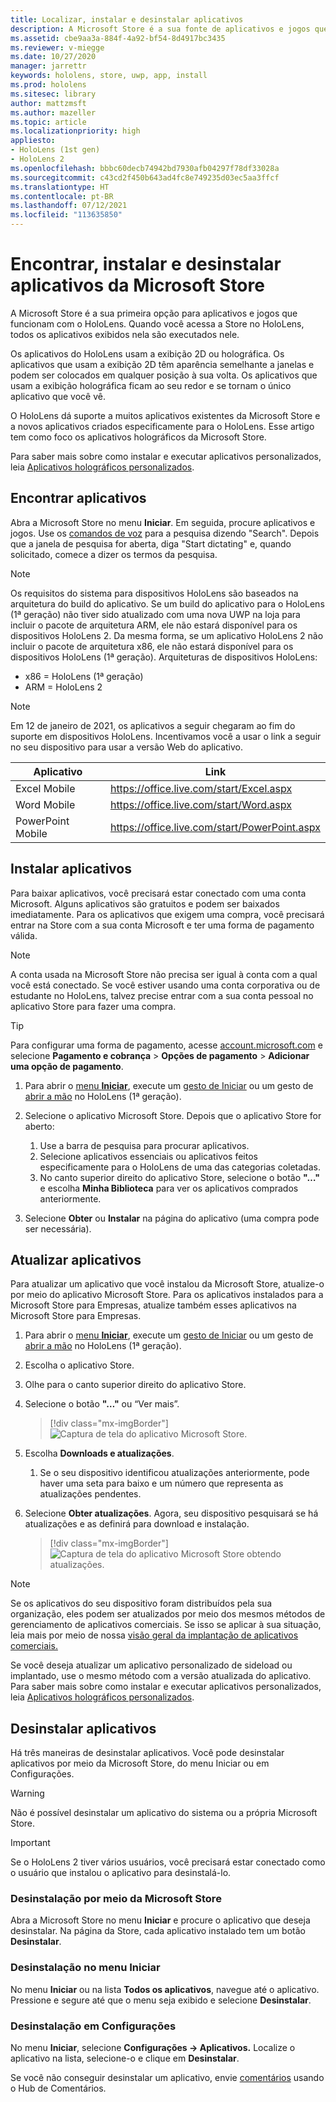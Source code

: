 ```yaml
---
title: Localizar, instalar e desinstalar aplicativos
description: A Microsoft Store é a sua fonte de aplicativos e jogos que funcionam com o HoloLens.  Saiba mais sobre como encontrar, instalar e desinstalar aplicativos holográficos.
ms.assetid: cbe9aa3a-884f-4a92-bf54-8d4917bc3435
ms.reviewer: v-miegge
ms.date: 10/27/2020
manager: jarrettr
keywords: hololens, store, uwp, app, install
ms.prod: hololens
ms.sitesec: library
author: mattzmsft
ms.author: mazeller
ms.topic: article
ms.localizationpriority: high
appliesto:
- HoloLens (1st gen)
- HoloLens 2
ms.openlocfilehash: bbbc60decb74942bd7930afb04297f78df33028a
ms.sourcegitcommit: c43cd2f450b643ad4fc8e749235d03ec5aa3ffcf
ms.translationtype: HT
ms.contentlocale: pt-BR
ms.lasthandoff: 07/12/2021
ms.locfileid: "113635850"
---
```

# <a name="find-install-and-uninstall-applications-from-the-microsoft-store"></a>Encontrar, instalar e desinstalar aplicativos da Microsoft Store

A Microsoft Store é a sua primeira opção para aplicativos e jogos que funcionam com o HoloLens. Quando você acessa a Store no HoloLens, todos os aplicativos exibidos nela são executados nele.

Os aplicativos do HoloLens usam a exibição 2D ou holográfica. Os aplicativos que usam a exibição 2D têm aparência semelhante a janelas e podem ser colocados em qualquer posição à sua volta. Os aplicativos que usam a exibição holográfica ficam ao seu redor e se tornam o único aplicativo que você vê.

O HoloLens dá suporte a muitos aplicativos existentes da Microsoft Store e a novos aplicativos criados especificamente para o HoloLens.  Esse artigo tem como foco os aplicativos holográficos da Microsoft Store.

Para saber mais sobre como instalar e executar aplicativos personalizados, leia [Aplicativos holográficos personalizados](holographic-custom-apps.md).

## <a name="find-apps"></a>Encontrar aplicativos

Abra a Microsoft Store no menu **Iniciar**. Em seguida, procure aplicativos e jogos. Use os [comandos de voz](hololens-cortana.md) para a pesquisa dizendo "Search". Depois que a janela de pesquisa for aberta, diga "Start dictating" e, quando solicitado, comece a dizer os termos da pesquisa.

> [!NOTE]
> Os requisitos do sistema para dispositivos HoloLens são baseados na arquitetura do build do aplicativo. Se um build do aplicativo para o HoloLens (1ª geração) não tiver sido atualizado com uma nova UWP na loja para incluir o pacote de arquitetura ARM, ele não estará disponível para os dispositivos HoloLens 2. Da mesma forma, se um aplicativo HoloLens 2 não incluir o pacote de arquitetura x86, ele não estará disponível para os dispositivos HoloLens (1ª geração). Arquiteturas de dispositivos HoloLens:
> - x86 = HoloLens (1ª geração)
> - ARM = HoloLens 2

> [!NOTE]
> Em 12 de janeiro de 2021, os aplicativos a seguir chegaram ao fim do suporte em dispositivos HoloLens. Incentivamos você a usar o link a seguir no seu dispositivo para usar a versão Web do aplicativo.

| Aplicativo        | Link                                          |
|------------|-----------------------------------------------|
| Excel Mobile      | https://office.live.com/start/Excel.aspx      |
| Word Mobile       | https://office.live.com/start/Word.aspx       |
| PowerPoint Mobile | https://office.live.com/start/PowerPoint.aspx |

## <a name="install-apps"></a>Instalar aplicativos

Para baixar aplicativos, você precisará estar conectado com uma conta Microsoft. Alguns aplicativos são gratuitos e podem ser baixados imediatamente. Para os aplicativos que exigem uma compra, você precisará entrar na Store com a sua conta Microsoft e ter uma forma de pagamento válida.

> [!NOTE]
> A conta usada na Microsoft Store não precisa ser igual à conta com a qual você está conectado. Se você estiver usando uma conta corporativa ou de estudante no HoloLens, talvez precise entrar com a sua conta pessoal no aplicativo Store para fazer uma compra.

> [!TIP]
> Para configurar uma forma de pagamento, acesse [account.microsoft.com](https://account.microsoft.com/) e selecione **Pagamento e cobrança** > **Opções de pagamento** > **Adicionar uma opção de pagamento**.

1. Para abrir o [menu **Iniciar**](holographic-home.md), execute um [gesto de Iniciar](/hololens/hololens2-basic-usage#start-gesture) ou um gesto de [abrir a mão](hololens1-basic-usage.md) no HoloLens (1ª geração).

1. Selecione o aplicativo Microsoft Store. Depois que o aplicativo Store for aberto:
   1. Use a barra de pesquisa para procurar aplicativos. 
   1. Selecione aplicativos essenciais ou aplicativos feitos especificamente para o HoloLens de uma das categorias coletadas.
   1. No canto superior direito do aplicativo Store, selecione o botão **"…"** e escolha **Minha Biblioteca** para ver os aplicativos comprados anteriormente.

1. Selecione **Obter** ou **Instalar** na página do aplicativo (uma compra pode ser necessária).

## <a name="update-apps"></a>Atualizar aplicativos

Para atualizar um aplicativo que você instalou da Microsoft Store, atualize-o por meio do aplicativo Microsoft Store. Para os aplicativos instalados para a Microsoft Store para Empresas, atualize também esses aplicativos na Microsoft Store para Empresas. 

1. Para abrir o [menu **Iniciar**](holographic-home.md), execute um [gesto de Iniciar](/hololens/hololens2-basic-usage#start-gesture) ou um gesto de [abrir a mão](hololens1-basic-usage.md) no HoloLens (1ª geração).

1. Escolha o aplicativo Store.

1. Olhe para o canto superior direito do aplicativo Store. 

1. Selecione o botão **"…"** ou “Ver mais”.

   > [!div class="mx-imgBorder"]
   > ![Captura de tela do aplicativo Microsoft Store.](images/store-update-1.png)

1. Escolha **Downloads e atualizações**.
    1. Se o seu dispositivo identificou atualizações anteriormente, pode haver uma seta para baixo e um número que representa as atualizações pendentes.

1. Selecione **Obter atualizações**. Agora, seu dispositivo pesquisará se há atualizações e as definirá para download e instalação. 
 
   > [!div class="mx-imgBorder"]
   > ![Captura de tela do aplicativo Microsoft Store obtendo atualizações.](images/store-update-2.png.jpg)

> [!NOTE]
> Se os aplicativos do seu dispositivo foram distribuídos pela sua organização, eles podem ser atualizados por meio dos mesmos métodos de gerenciamento de aplicativos comerciais. Se isso se aplicar à sua situação, leia mais por meio de nossa [visão geral da implantação de aplicativos comerciais.](app-deploy-overview.md)
>
> Se você deseja atualizar um aplicativo personalizado de sideload ou implantado, use o mesmo método com a versão atualizada do aplicativo. Para saber mais sobre como instalar e executar aplicativos personalizados, leia [Aplicativos holográficos personalizados](holographic-custom-apps.md).

## <a name="uninstall-apps"></a>Desinstalar aplicativos

Há três maneiras de desinstalar aplicativos. Você pode desinstalar aplicativos por meio da Microsoft Store, do menu Iniciar ou em Configurações. 

> [!WARNING]
> Não é possível desinstalar um aplicativo do sistema ou a própria Microsoft Store.

> [!IMPORTANT]
> Se o HoloLens 2 tiver vários usuários, você precisará estar conectado como o usuário que instalou o aplicativo para desinstalá-lo. 

### <a name="uninstall-from-the-microsoft-store"></a>Desinstalação por meio da Microsoft Store

Abra a Microsoft Store no menu **Iniciar** e procure o aplicativo que deseja desinstalar.  Na página da Store, cada aplicativo instalado tem um botão **Desinstalar**.

### <a name="uninstall-from-the-start-menu"></a>Desinstalação no menu Iniciar

No menu **Iniciar** ou na lista **Todos os aplicativos**, navegue até o aplicativo. Pressione e segure até que o menu seja exibido e selecione **Desinstalar**.

### <a name="uninstall-from-settings"></a>Desinstalação em Configurações
No menu **Iniciar**, selecione **Configurações -> Aplicativos.** Localize o aplicativo na lista, selecione-o e clique em **Desinstalar**.

Se você não conseguir desinstalar um aplicativo, envie [comentários](/hololens/hololens-feedback) usando o Hub de Comentários.

